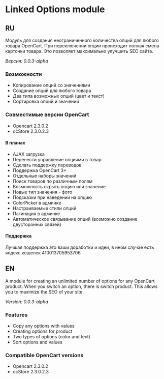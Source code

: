 # Linked Options module
## RU
Модуль для создания неограниченного количества опций для любого товара OpenCart.
При переключении опции происходит полная смена карточки товара. Это позволяет максимально улучшить SEO сайта.

_Версия: 0.0.3-alpha_
### Возможности

* Копирование опций со значениями
* Создание опций для любого товара
* Два типа возможных опций (цвет и текст)
* Сортировка опций и значений

### Совместимые версии OpenCart
* Opencart 2.3.0.2
* ocStore 2.3.0.2.3

#### В планах
* AJAX загрузка
* Перенести управление опциями в товар
* Сделать поддержку переводов
* Поддержка OpenCart 3+
* Отдельные наборы значений
* Поиск товаров по различным полям
* Возможность скрыть опцию или значение
* Новые тип значения - фото
* Подсказки при наведении на опцию
* ColorPicker в админке
* Настраиваемые стили опций
* Пагинация в админке
* Автоматическое связывание опций (возможно создание двусторонних связей)
#### Поддержка
Лучшая поддержка это ваши доработки и идеи, в ином случае есть яндекс.кошелек 410013705953706.
## EN
A module for creating an unlimited number of options for any OpenCart product.
When you switch an option, there is switch product. This allows you to maximize the SEO of your site.

_Version: 0.0.3-alpha_
### Features

* Copy any options with values
* Creating options for product
* Two types of options (color and text)
* Sort options and values

### Compatible OpenCart versions
* Opencart 2.3.0.2
* ocStore 2.3.0.2.3

